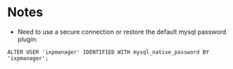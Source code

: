 # Notes

* Need to use a secure connection or restore the default mysql password plugin:
```
ALTER USER 'ixpmanager' IDENTIFIED WITH mysql_native_password BY 'ixpmanager';
```